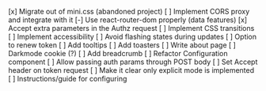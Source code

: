 [x] Migrate out of mini.css (abandoned project)
[ ] Implement CORS proxy and integrate with it
[-] Use react-router-dom properly (data features)
[x] Accept extra parameters in the Authz request
[ ] Implement CSS transitions
[ ] Implement accessibility
[ ] Avoid flashing states during updates
[ ] Option to renew token
[ ] Add tooltips
[ ] Add toasters
[ ] Write about page
[ ] Darkmode cookie (?)
[ ] Add breadcrumb
[ ] Refactor Configuration component
[ ] Allow passing auth params through POST body
[ ] Set Accept header on token request
[ ] Make it clear only explicit mode is implemented
[ ] Instructions/guide for configuring
